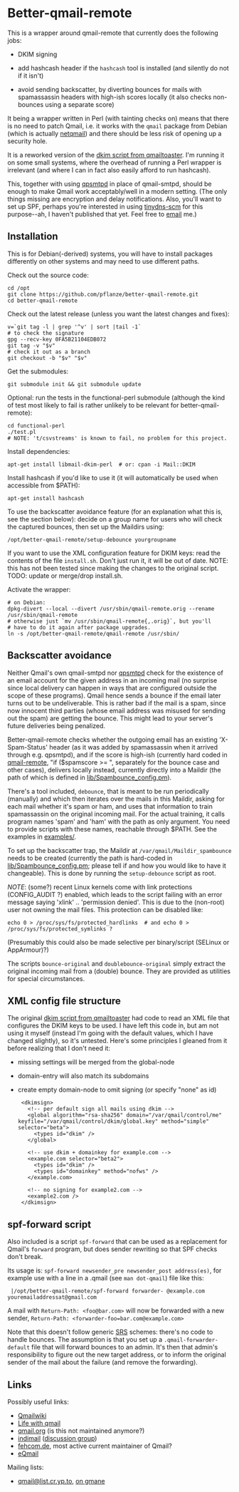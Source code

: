 # Better-qmail-remote

This is a wrapper around qmail-remote that currently does the
following jobs:

 - DKIM signing

 - add hashcash header if the `hashcash` tool is installed (and
   silently do not if it isn't)

 - avoid sending backscatter, by diverting bounces for mails with
   spamassassin headers with high-ish scores locally (it also checks
   non-bounces using a separate score)

It being a wrapper written in Perl (with tainting checks on) means
that there is no need to patch Qmail, i.e. it works with the `qmail`
package from Debian (which is actually
[netqmail](http://www.qmailwiki.org/Netqmail)) and there should be
less risk of opening up a security hole.

It is a reworked version of the [dkim script from
qmailtoaster](http://qmailtoaster.com/dkim.tgz). I'm running it on
some small systems, where the overhead of running a Perl wrapper is
irrelevant (and where I can in fact also easily afford to run
hashcash).

This, together with using [qpsmtpd](https://smtpd.github.io/qpsmtpd/)
in place of qmail-smtpd, should be enough to make Qmail work
acceptably/well in a modern setting. (The only things missing are
encryption and delay notifications. Also, you'll want to set up SPF,
perhaps you're interested in using
[tinydns-scm](https://github.com/pflanze/tinydns-scm) for this
purpose--ah, I haven't published that yet. Feel free to
[email](http://christianjaeger.ch/contact) me.)


## Installation

This is for Debian(-derived) systems, you will have to install
packages differently on other systems and may need to use different
paths.

Check out the source code:

    cd /opt
    git clone https://github.com/pflanze/better-qmail-remote.git
    cd better-qmail-remote

Check out the latest release (unless you want the latest changes and fixes):

    v=`git tag -l | grep '^v' | sort |tail -1`
    # to check the signature
    gpg --recv-key 0FA5B21104EDB072
    git tag -v "$v"
    # check it out as a branch
    git checkout -b "$v" "$v"

Get the submodules:

    git submodule init && git submodule update

Optional: run the tests in the functional-perl submodule (although the
kind of test most likely to fail is rather unlikely to be relevant for
better-qmail-remote):

    cd functional-perl
    ./test.pl
    # NOTE: 't/csvstreams' is known to fail, no problem for this project.

Install dependencies:

    apt-get install libmail-dkim-perl  # or: cpan -i Mail::DKIM

Install hashcash if you'd like to use it (it will automatically be
used when accessible from $PATH):

    apt-get install hashcash

To use the backscatter avoidance feature (for an explanation what this
is, see the section below): decide on a group name for users who will
check the captured bounces, then set up the Maildirs using:

    /opt/better-qmail-remote/setup-debounce yourgroupname

If you want to use the XML configuration feature for DKIM keys: read
the contents of the file `install.sh`. Don't just run it, it will be
out of date. NOTE: this has not been tested since making the changes
to the original script. TODO: update or merge/drop install.sh.

Activate the wrapper:

    # on Debian:
    dpkg-divert --local --divert /usr/sbin/qmail-remote.orig --rename /usr/sbin/qmail-remote
    # otherwise just `mv /usr/sbin/qmail-remote{,.orig}`, but you'll 
    # have to do it again after package upgrades.
    ln -s /opt/better-qmail-remote/qmail-remote /usr/sbin/


## Backscatter avoidance

Neither Qmail's own qmail-smtpd nor
[qpsmtpd](https://smtpd.github.io/qpsmtpd/) check for the existence of
an email account for the given address in an incoming mail (no
surprise since local delivery can happen in ways that are configured
outside the scope of these programs). Qmail hence sends a bounce if
the email later turns out to be undeliverable. This is rather bad if
the mail is a spam, since now innocent third parties (whose email
address was misused for sending out the spam) are getting the
bounce. This might lead to your server's future deliveries being
penalized.

Better-qmail-remote checks whether the outgoing email has an existing
'X-Spam-Status' header (as it was added by spamassassin when it
arrived through e.g. qpsmtpd), and if the score is high-ish (currently
hard coded in [qmail-remote](qmail-remote), "if ($spamscore >= ",
separately for the bounce case and other cases), delivers locally
instead, currently directly into a Maildir (the path of which is
defined in [lib/Spambounce_config.pm](lib/Spambounce_config.pm)).

There's a tool included, `debounce`, that is meant to be run
periodically (manually) and which then iterates over the mails in this
Maildir, asking for each mail whether it's spam or ham, and uses that
information to train spamassassin on the original incoming mail. For
the actual training, it calls program names 'spam' and 'ham' with the
path as only argument. You need to provide scripts with these names,
reachable through $PATH. See the examples in [examples/](examples/).

To set up the backscatter trap, the Maildir at
`/var/qmail/Maildir_spambounce` needs to be created (currently the
path is hard-coded in
[lib/Spambounce_config.pm](lib/Spambounce_config.pm); please tell if
and how you would like to have it changeable). This is done by running
the `setup-debounce` script as root.

*NOTE*: (some?) recent Linux kernels come with link protections
(CONFIG_AUDIT ?) enabled, which leads to the script failing with an
error message saying 'xlink' .. 'permission denied'. This is due to
the (non-root) user not owning the mail files. This protection can be
disabled like:

    echo 0 > /proc/sys/fs/protected_hardlinks  # and echo 0 > /proc/sys/fs/protected_symlinks ?

(Presumably this could also be made selective per binary/script
(SELinux or AppArmour)?)

The scripts `bounce-original` and `doublebounce-original` simply
extract the original incoming mail from a (double) bounce. They are
provided as utilities for special circumstances.


## XML config file structure

The original [dkim script from
qmailtoaster](http://qmailtoaster.com/dkim.tgz) had code to read an
XML file that configures the DKIM keys to be used. I have left this
code in, but am not using it myself (instead I'm going with the
default values, which I have changed slightly), so it's
untested. Here's some principles I gleaned from it before realizing
that I don't need it:

 - missing settings will be merged from the global-node

 - domain-entry will also match its subdomains

 - create empty domain-node to omit signing (or specify "none" as id)

        <dkimsign>
          <!-- per default sign all mails using dkim -->
          <global algorithm="rsa-sha256" domain="/var/qmail/control/me" keyfile="/var/qmail/control/dkim/global.key" method="simple" selector="beta">
            <types id="dkim" />
          </global>

          <!-- use dkim + domainkey for example.com -->
          <example.com selector="beta2">
            <types id="dkim" />
            <types id="domainkey" method="nofws" />
          </example.com>

          <!-- no signing for example2.com -->
          <example2.com />
        </dkimsign>


## spf-forward script

Also included is a script `spf-forward` that can be used as a
replacement for Qmail's `forward` program, but does sender rewriting
so that SPF checks don't break.

Its usage is: `spf-forward newsender_pre newsender_post address(es)`,
for example use with a line in a .qmail (see `man dot-qmail`) file
like this:

     |/opt/better-qmail-remote/spf-forward forwarder- @example.com youremailaddressat@gmail.com

A mail with `Return-Path: <foo@bar.com>` will now be forwarded with a
new sender, `Return-Path: <forwarder-foo=bar.com@example.com>`

Note that this doesn't follow generic
[SRS](https://en.wikipedia.org/wiki/Sender_Rewriting_Scheme) schemes:
there's no code to handle bounces. The assumption is that you set up a
`.qmail-forwarder-default` file that will forward bounces to an
admin. It's then that admin's responsibility to figure out the new
target address, or to inform the original sender of the mail about the
failure (and remove the forwarding).


## Links

Possibly useful links:

* [Qmailwiki](http://www.qmailwiki.org/Main_Page)
* [Life with qmail](http://www.lifewithqmail.org/lwq.html)
* [qmail.org](http://www.qmail.org/top.html) (is this not maintained anymore?)
* [indimail](http://www.indimail.org/) ([discussion group](http://groups.google.com/group/indimail))
* [fehcom.de](http://www.fehcom.de/qmail/qmail.html), most active current maintainer of Qmail?
* [eQmail](https://blog.dyndn.es/doku.php?id=blog:2014:10:18_eqmail_1.08)

Mailing lists:

* qmail@list.cr.yp.to, [on gmane](http://news.gmane.org/gmane.mail.qmail.general)
